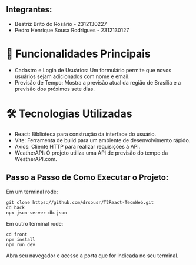 ## Integrantes:
- Beatriz Brito do Rosário - 2312130227
- Pedro Henrique Sousa Rodrigues - 2312130127
  

# 🚀 Funcionalidades Principais
- Cadastro e Login de Usuários: Um formulário permite que novos usuários sejam adicionados com nome e email.
- Previsão de Tempo: Mostra a previsão atual da região de Brasília e a previsão dos próximos sete dias.


# 🛠️ Tecnologias Utilizadas
- React: Biblioteca para construção da interface do usuário.
- Vite: Ferramenta de build para um ambiente de desenvolvimento rápido.
- Axios: Cliente HTTP para realizar requisições à API.
- WeatherAPI: O projeto utiliza uma API de previsão do tempo da WeatherAPI.com.


## Passo a Passo de Como Executar o Projeto:

Em um terminal rode:
```
git clone https://github.com/drsousr/T2React-TecnWeb.git
cd back
npx json-server db.json
```

Em outro terminal rode:
```
cd front
npm install
npm run dev
```

Abra seu navegador e acesse a porta que for indicada no seu terminal.
